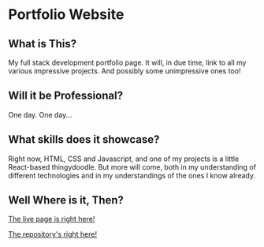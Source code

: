 # Portfolio Website

## What is This?
My full stack development portfolio page. It will, in due time, link to all my various impressive projects. And possibly some unimpressive ones too!

## Will it be Professional?
One day. One day...

## What skills does it showcase?
Right now, HTML, CSS and Javascript, and one of my projects is a little React-based thingydoodle. But more will come, both in my understanding of different technologies and in my understandings of the ones I know already.

## Well Where is it, Then?
[The live page is right here!](https://rookieprime.github.io/portfolio/)

[The repository's right here!](https://github.com/RookiePrime/portfolio)